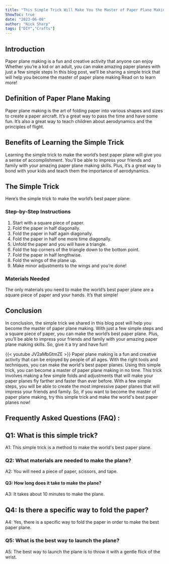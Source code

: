 ```yaml
---
title: "This Simple Trick Will Make You the Master of Paper Plane Making - Make the World's Best Plane Now!"
ShowToc: true 
date: "2023-06-08"
author: "Nick Sharp" 
tags: ["DIY","Crafts"]
---
```

## Introduction

Paper plane making is a fun and creative activity that anyone can enjoy Whether you’re a kid or an adult, you can make amazing paper planes with just a few simple steps In this blog post, we’ll be sharing a simple trick that will help you become the master of paper plane making Read on to learn more! 

## Definition of Paper Plane Making

Paper plane making is the art of folding paper into various shapes and sizes to create a paper aircraft. It’s a great way to pass the time and have some fun. It’s also a great way to teach children about aerodynamics and the principles of flight.

## Benefits of Learning the Simple Trick

Learning the simple trick to make the world’s best paper plane will give you a sense of accomplishment. You’ll be able to impress your friends and family with your amazing paper plane making skills. Plus, it’s a great way to bond with your kids and teach them the importance of aerodynamics. 

## The Simple Trick

Here’s the simple trick to make the world’s best paper plane: 

### Step-by-Step Instructions

1. Start with a square piece of paper. 
2. Fold the paper in half diagonally.
3. Fold the paper in half again diagonally. 
4. Fold the paper in half one more time diagonally. 
5. Unfold the paper and you will have a triangle. 
6. Fold the top corners of the triangle down to the bottom point.
7. Fold the paper in half lengthwise. 
8. Fold the wings of the plane up. 
9. Make minor adjustments to the wings and you’re done! 

### Materials Needed

The only materials you need to make the world’s best paper plane are a square piece of paper and your hands. It’s that simple!

## Conclusion

In conclusion, the simple trick we shared in this blog post will help you become the master of paper plane making. With just a few simple steps and a square piece of paper, you can make the world’s best paper plane. Plus, you’ll be able to impress your friends and family with your amazing paper plane making skills. So, give it a try and have fun!

{{< youtube JV2aMbGtmZE >}} 
Paper plane making is a fun and creative activity that can be enjoyed by people of all ages. With the right tools and techniques, you can make the world's best paper planes. Using this simple trick, you can become a master of paper plane making in no time. This trick involves making a few simple folds and adjustments that will make your paper planes fly farther and faster than ever before. With a few simple steps, you will be able to create the most impressive paper planes that will impress your friends and family. So, if you want to become the master of paper plane making, try this simple trick and make the world's best paper planes now!

## Frequently Asked Questions (FAQ) :
<h2>Q1: What is this simple trick?</h2>

A1: This simple trick is a method to make the world's best paper plane.

<h3>Q2: What materials are needed to make the plane?</h3>

A2: You will need a piece of paper, scissors, and tape.

<h4>Q3: How long does it take to make the plane?</h4>

A3: It takes about 10 minutes to make the plane.

<h2>Q4: Is there a specific way to fold the paper?</h2>

A4: Yes, there is a specific way to fold the paper in order to make the best paper plane.

<h3>Q5: What is the best way to launch the plane?</h3>

A5: The best way to launch the plane is to throw it with a gentle flick of the wrist.



